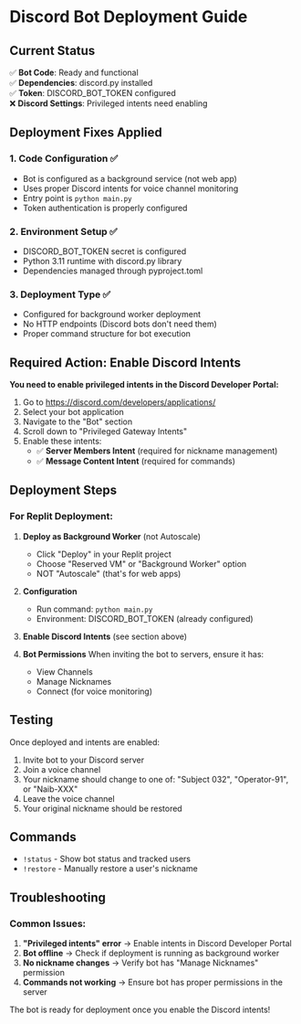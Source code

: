 # Discord Bot Deployment Guide

## Current Status
✅ **Bot Code**: Ready and functional  
✅ **Dependencies**: discord.py installed  
✅ **Token**: DISCORD_BOT_TOKEN configured  
❌ **Discord Settings**: Privileged intents need enabling  

## Deployment Fixes Applied

### 1. Code Configuration ✅
- Bot is configured as a background service (not web app)
- Uses proper Discord intents for voice channel monitoring
- Entry point is `python main.py`
- Token authentication is properly configured

### 2. Environment Setup ✅
- DISCORD_BOT_TOKEN secret is configured
- Python 3.11 runtime with discord.py library
- Dependencies managed through pyproject.toml

### 3. Deployment Type ✅
- Configured for background worker deployment
- No HTTP endpoints (Discord bots don't need them)
- Proper command structure for bot execution

## Required Action: Enable Discord Intents

**You need to enable privileged intents in the Discord Developer Portal:**

1. Go to https://discord.com/developers/applications/
2. Select your bot application
3. Navigate to the "Bot" section
4. Scroll down to "Privileged Gateway Intents"
5. Enable these intents:
   - ✅ **Server Members Intent** (required for nickname management)
   - ✅ **Message Content Intent** (required for commands)

## Deployment Steps

### For Replit Deployment:
1. **Deploy as Background Worker** (not Autoscale)
   - Click "Deploy" in your Replit project
   - Choose "Reserved VM" or "Background Worker" option
   - NOT "Autoscale" (that's for web apps)

2. **Configuration**
   - Run command: `python main.py`
   - Environment: DISCORD_BOT_TOKEN (already configured)

3. **Enable Discord Intents** (see section above)

4. **Bot Permissions**
   When inviting the bot to servers, ensure it has:
   - View Channels
   - Manage Nicknames
   - Connect (for voice monitoring)

## Testing

Once deployed and intents are enabled:
1. Invite bot to your Discord server
2. Join a voice channel
3. Your nickname should change to one of: "Subject 032", "Operator-91", or "Naib-XXX"
4. Leave the voice channel
5. Your original nickname should be restored

## Commands
- `!status` - Show bot status and tracked users
- `!restore` - Manually restore a user's nickname

## Troubleshooting

### Common Issues:
1. **"Privileged intents" error** → Enable intents in Discord Developer Portal
2. **Bot offline** → Check if deployment is running as background worker
3. **No nickname changes** → Verify bot has "Manage Nicknames" permission
4. **Commands not working** → Ensure bot has proper permissions in the server

The bot is ready for deployment once you enable the Discord intents!